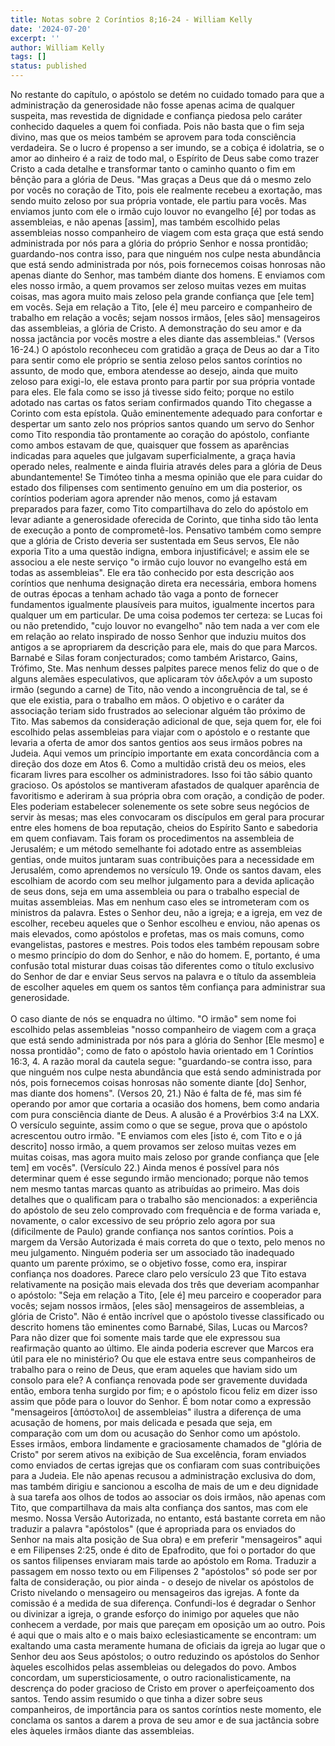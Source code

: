 ```yaml
---
title: Notas sobre 2 Coríntios 8;16-24 - William Kelly
date: '2024-07-20'
excerpt: ''
author: William Kelly
tags: []
status: published
---
```

No restante do capítulo, o apóstolo se detém no cuidado tomado para que
a administração da generosidade não fosse apenas acima de qualquer
suspeita, mas revestida de dignidade e confiança piedosa pelo caráter
conhecido daqueles a quem foi confiada. Pois não basta que o fim seja
divino, mas que os meios também se aprovem para toda consciência
verdadeira. Se o lucro é propenso a ser imundo, se a cobiça é idolatria,
se o amor ao dinheiro é a raiz de todo mal, o Espírito de Deus sabe como
trazer Cristo a cada detalhe e transformar tanto o caminho quanto o fim
em bênção para a glória de Deus. \"Mas graças a Deus que dá o mesmo zelo
por vocês no coração de Tito, pois ele realmente recebeu a exortação,
mas sendo muito zeloso por sua própria vontade, ele partiu para vocês.
Mas enviamos junto com ele o irmão cujo louvor no evangelho \[é\] por
todas as assembleias, e não apenas \[assim\], mas também escolhido pelas
assembleias nosso companheiro de viagem com esta graça que está sendo
administrada por nós para a glória do próprio Senhor e nossa prontidão;
guardando-nos contra isso, para que ninguém nos culpe nesta abundância
que está sendo administrada por nós, pois fornecemos coisas honrosas não
apenas diante do Senhor, mas também diante dos homens. E enviamos com
eles nosso irmão, a quem provamos ser zeloso muitas vezes em muitas
coisas, mas agora muito mais zeloso pela grande confiança que \[ele
tem\] em vocês. Seja em relação a Tito, \[ele é\] meu parceiro e
companheiro de trabalho em relação a vocês; sejam nossos irmãos, \[eles
são\] mensageiros das assembleias, a glória de Cristo. A demonstração do
seu amor e da nossa jactância por vocês mostre a eles diante das
assembleias.\" (Versos 16-24.) O apóstolo reconheceu com gratidão a
graça de Deus ao dar a Tito para sentir como ele próprio se sentia
zeloso pelos santos coríntios no assunto, de modo que, embora atendesse
ao desejo, ainda que muito zeloso para exigi-lo, ele estava pronto para
partir por sua própria vontade para eles. Ele fala como se isso já
tivesse sido feito; porque no estilo adotado nas cartas os fatos seriam
confirmados quando Tito chegasse a Corinto com esta epístola. Quão
eminentemente adequado para confortar e despertar um santo zelo nos
próprios santos quando um servo do Senhor como Tito respondia tão
prontamente ao coração do apóstolo, confiante como ambos estavam de que,
quaisquer que fossem as aparências indicadas para aqueles que julgavam
superficialmente, a graça havia operado neles, realmente e ainda fluiria
através deles para a glória de Deus abundantemente! Se Timóteo tinha a
mesma opinião que ele para cuidar do estado dos filipenses com
sentimento genuíno em um dia posterior, os coríntios poderiam agora
aprender não menos, como já estavam preparados para fazer, como Tito
compartilhava do zelo do apóstolo em levar adiante a generosidade
oferecida de Corinto, que tinha sido tão lenta de execução a ponto de
comprometê-los. Pensativo também como sempre que a glória de Cristo
deveria ser sustentada em Seus servos, Ele não exporia Tito a uma
questão indigna, embora injustificável; e assim ele se associou a ele
neste serviço \"o irmão cujo louvor no evangelho está em todas as
assembleias\". Ele era tão conhecido por esta descrição aos coríntios
que nenhuma designação direta era necessária, embora homens de outras
épocas a tenham achado tão vaga a ponto de fornecer fundamentos
igualmente plausíveis para muitos, igualmente incertos para qualquer um
em particular. De uma coisa podemos ter certeza: se Lucas foi ou não
pretendido, \"cujo louvor no evangelho\" não tem nada a ver com ele em
relação ao relato inspirado de nosso Senhor que induziu muitos dos
antigos a se apropriarem da descrição para ele, mais do que para Marcos.
Barnabé e Silas foram conjecturados; como também Aristarco, Gains,
Trófimo, Ste. Mas nenhum desses palpites parece menos feliz do que o de
alguns alemães especulativos, que aplicaram τὸν ἀδελφόν a um suposto
irmão (segundo a carne) de Tito, não vendo a incongruência de tal, se é
que ele existia, para o trabalho em mãos. O objetivo e o caráter da
associação teriam sido frustrados ao selecionar alguém tão próximo de
Tito. Mas sabemos da consideração adicional de que, seja quem for, ele
foi escolhido pelas assembleias para viajar com o apóstolo e o restante
que levaria a oferta de amor dos santos gentios aos seus irmãos pobres
na Judeia. Aqui vemos um princípio importante em exata concordância com
a direção dos doze em Atos 6. Como a multidão cristã deu os meios, eles
ficaram livres para escolher os administradores. Isso foi tão sábio
quanto gracioso. Os apóstolos se mantiveram afastados de qualquer
aparência de favoritismo e aderiram à sua própria obra com oração, a
condição de poder. Eles poderiam estabelecer solenemente os sete sobre
seus negócios de servir às mesas; mas eles convocaram os discípulos em
geral para procurar entre eles homens de boa reputação, cheios do
Espírito Santo e sabedoria em quem confiavam. Tais foram os
procedimentos na assembleia de Jerusalém; e um método semelhante foi
adotado entre as assembleias gentias, onde muitos juntaram suas
contribuições para a necessidade em Jerusalém, como aprendemos no
versículo 19. Onde os santos davam, eles escolhiam de acordo com seu
melhor julgamento para a devida aplicação de seus dons, seja em uma
assembleia ou para o trabalho especial de muitas assembleias. Mas em
nenhum caso eles se intrometeram com os ministros da palavra. Estes o
Senhor deu, não a igreja; e a igreja, em vez de escolher, recebeu
aqueles que o Senhor escolheu e enviou, não apenas os mais elevados,
como apóstolos e profetas, mas os mais comuns, como evangelistas,
pastores e mestres. Pois todos eles também repousam sobre o mesmo
princípio do dom do Senhor, e não do homem. E, portanto, é uma confusão
total misturar duas coisas tão diferentes como o título exclusivo do
Senhor de dar e enviar Seus servos na palavra e o título da assembleia
de escolher aqueles em quem os santos têm confiança para administrar sua
generosidade.\
\
O caso diante de nós se enquadra no último. \"O irmão\" sem nome foi
escolhido pelas assembleias \"nosso companheiro de viagem com a graça
que está sendo administrada por nós para a glória do Senhor \[Ele
mesmo\] e nossa prontidão\"; como de fato o apóstolo havia orientado em
1 Coríntios 16:3, 4. A razão moral da cautela segue: \"guardando-se
contra isso, para que ninguém nos culpe nesta abundância que está sendo
administrada por nós, pois fornecemos coisas honrosas não somente diante
\[do\] Senhor, mas diante dos homens\". (Versos 20, 21.) Não é falta de
fé, mas sim fé operando por amor que cortaria a ocasião dos homens, bem
como andaria com pura consciência diante de Deus. A alusão é a
Provérbios 3:4 na LXX. O versículo seguinte, assim como o que se segue,
prova que o apóstolo acrescentou outro irmão. \"E enviamos com eles
\[isto é, com Tito e o já descrito\] nosso irmão, a quem provamos ser
zeloso muitas vezes em muitas coisas, mas agora muito mais zeloso por
grande confiança que \[ele tem\] em vocês\". (Versículo 22.) Ainda menos
é possível para nós determinar quem é esse segundo irmão mencionado;
porque não temos nem mesmo tantas marcas quanto as atribuídas ao
primeiro. Mas dois detalhes que o qualificam para o trabalho são
mencionados: a experiência do apóstolo de seu zelo comprovado com
frequência e de forma variada e, novamente, o calor excessivo de seu
próprio zelo agora por sua (dificilmente de Paulo) grande confiança nos
santos coríntios. Pois a margem da Versão Autorizada é mais correta do
que o texto, pelo menos no meu julgamento. Ninguém poderia ser um
associado tão inadequado quanto um parente próximo, se o objetivo fosse,
como era, inspirar confiança nos doadores. Parece claro pelo versículo
23 que Tito estava relativamente na posição mais elevada dos três que
deveriam acompanhar o apóstolo: \"Seja em relação a Tito, \[ele é\] meu
parceiro e cooperador para vocês; sejam nossos irmãos, \[eles são\]
mensageiros de assembleias, a glória de Cristo\". Não é então incrível
que o apóstolo tivesse classificado ou descrito homens tão eminentes
como Barnabé, Silas, Lucas ou Marcos? Para não dizer que foi somente
mais tarde que ele expressou sua reafirmação quanto ao último. Ele ainda
poderia escrever que Marcos era útil para ele no ministério? Ou que ele
estava entre seus companheiros de trabalho para o reino de Deus, que
eram aqueles que haviam sido um consolo para ele? A confiança renovada
pode ser gravemente duvidada então, embora tenha surgido por fim; e o
apóstolo ficou feliz em dizer isso assim que pôde para o louvor do
Senhor. É bom notar como a expressão \"mensageiros \[ἀπόστολοι\] de
assembleias\" ilustra a diferença de uma acusação de homens, por mais
delicada e pesada que seja, em comparação com um dom ou acusação do
Senhor como um apóstolo. Esses irmãos, embora lindamente e graciosamente
chamados de \"glória de Cristo\" por serem ativos na exibição de Sua
excelência, foram enviados como enviados de certas igrejas que os
confiaram com suas contribuições para a Judeia. Ele não apenas recusou a
administração exclusiva do dom, mas também dirigiu e sancionou a escolha
de mais de um e deu dignidade à sua tarefa aos olhos de todos ao
associar os dois irmãos, não apenas com Tito, que compartilhava da mais
alta confiança dos santos, mas com ele mesmo. Nossa Versão Autorizada,
no entanto, está bastante correta em não traduzir a palavra
\"apóstolos\" (que é apropriada para os enviados do Senhor na mais alta
posição de Sua obra) e em preferir \"mensageiros\" aqui e em Filipenses
2:25, onde é dito de Epafrodito, que foi o portador do que os santos
filipenses enviaram mais tarde ao apóstolo em Roma. Traduzir a passagem
em nosso texto ou em Filipenses 2 \"apóstolos\" só pode ser por falta de
consideração, ou pior ainda - o desejo de nivelar os apóstolos de Cristo
nivelando o mensageiro ou mensageiros das igrejas. A fonte da comissão é
a medida de sua diferença. Confundi-los é degradar o Senhor ou divinizar
a igreja, o grande esforço do inimigo por aqueles que não conhecem a
verdade, por mais que pareçam em oposição um ao outro. Pois é aqui que o
mais alto e o mais baixo eclesiasticamente se encontram: um exaltando
uma casta meramente humana de oficiais da igreja ao lugar que o Senhor
deu aos Seus apóstolos; o outro reduzindo os apóstolos do Senhor àqueles
escolhidos pelas assembleias ou delegados do povo. Ambos concordam, um
supersticiosamente, o outro racionalisticamente, na descrença do poder
gracioso de Cristo em prover o aperfeiçoamento dos santos. Tendo assim
resumido o que tinha a dizer sobre seus companheiros, de importância
para os santos coríntios neste momento, ele conclama os santos a darem a
prova de seu amor e de sua jactância sobre eles àqueles irmãos diante
das assembleias.
